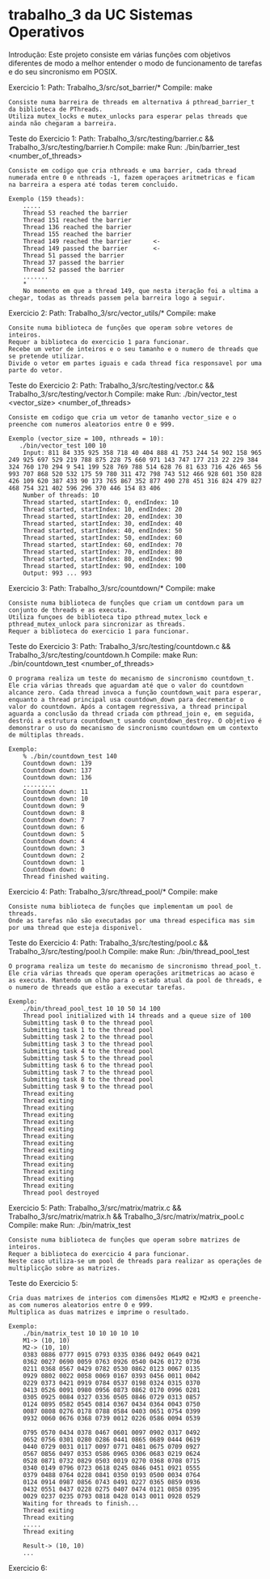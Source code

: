 # trabalho_3 da UC Sistemas Operativos

Introdução:
    Este projeto consiste em várias funções com objetivos diferentes de modo a melhor entender o modo de funcionamento de tarefas e do seu sincronismo em POSIX.

Exercicio 1:
    Path: Trabalho_3/src/sot_barrier/*
    Compile: make

    Consiste numa barreira de threads em alternativa á pthread_barrier_t da biblioteca de PThreads.
    Utiliza mutex_locks e mutex_unlocks para esperar pelas threads que ainda não chegaram a barreira.

Teste do Exercicio 1:
    Path: Trabalho_3/src/testing/barrier.c && Trabalho_3/src/testing/barrier.h
    Compile: make
    Run: ./bin/barrier_test <number_of_threads>

    Consiste em codigo que cria nthreads e uma barrier, cada thread numerada entre 0 e nthreads -1, fazem operaçoes aritmetricas e ficam na barreira a espera até todas terem concluido.

    Exemplo (159 theads):
        .....
        Thread 53 reached the barrier
        Thread 151 reached the barrier
        Thread 136 reached the barrier
        Thread 155 reached the barrier
        Thread 149 reached the barrier      <-
        Thread 149 passed the barrier       <-
        Thread 51 passed the barrier
        Thread 37 passed the barrier
        Thread 52 passed the barrier
        .......
        *
        No momento em que a thread 149, que nesta iteração foi a ultima a chegar, todas as threads passem pela barreira logo a seguir.

Exercicio 2:
    Path: Trabalho_3/src/vector_utils/*
    Compile: make

    Consite numa biblioteca de funções que operam sobre vetores de inteiros.
    Requer a biblioteca do exercicio 1 para funcionar.
    Recebe um vetor de inteiros e o seu tamanho e o numero de threads que se pretende utilizar.
    Divide o vetor em partes iguais e cada thread fica responsavel por uma parte do vetor.




Teste do Exercicio 2:
    Path: Trabalho_3/src/testing/vector.c && Trabalho_3/src/testing/vector.h
    Compile: make
    Run: ./bin/vector_test <vector_size> <number_of_threads>

    Consiste em codigo que cria um vetor de tamanho vector_size e o preenche com numeros aleatorios entre 0 e 999.

    Exemplo (vector_size = 100, nthreads = 10):
       ./bin/vector_test 100 10
        Input: 811 84 335 925 358 718 40 404 888 41 753 244 54 902 158 965 249 925 697 529 219 788 875 228 75 660 971 143 747 177 213 22 229 384 324 760 170 294 9 541 199 528 769 788 514 628 76 81 633 716 426 465 56 993 707 868 520 532 175 59 780 311 472 798 743 512 466 928 601 350 828 426 109 620 387 433 90 173 765 867 352 877 490 278 451 316 824 479 827 468 754 321 402 596 296 370 446 154 83 406 
        Number of threads: 10
        Thread started, startIndex: 0, endIndex: 10
        Thread started, startIndex: 10, endIndex: 20
        Thread started, startIndex: 20, endIndex: 30
        Thread started, startIndex: 30, endIndex: 40
        Thread started, startIndex: 40, endIndex: 50
        Thread started, startIndex: 50, endIndex: 60
        Thread started, startIndex: 60, endIndex: 70
        Thread started, startIndex: 70, endIndex: 80
        Thread started, startIndex: 80, endIndex: 90
        Thread started, startIndex: 90, endIndex: 100
        Output: 993 ... 993 

Exercicio 3:
    Path: Trabalho_3/src/countdown/*
    Compile: make

    Consiste numa biblioteca de funções que criam um contdown para um conjunto de threads e as executa.
    Utiliza funçoes de biblioteca tipo pthread_mutex_lock e pthread_mutex_unlock para sincronizar as threads.
    Requer a biblioteca do exercicio 1 para funcionar.

Teste do Exercicio 3:
    Path: Trabalho_3/src/testing/countdown.c && Trabalho_3/src/testing/countdown.h
    Compile: make
    Run: ./bin/countdown_test <number_of_threads>

    O programa realiza um teste do mecanismo de sincronismo countdown_t. Ele cria várias threads que aguardam até que o valor do countdown alcance zero. Cada thread invoca a função countdown_wait para esperar, enquanto a thread principal usa countdown_down para decrementar o valor do countdown. Após a contagem regressiva, a thread principal aguarda a conclusão da thread criada com pthread_join e, em seguida, destrói a estrutura countdown_t usando countdown_destroy. O objetivo é demonstrar o uso do mecanismo de sincronismo countdown em um contexto de múltiplas threads.

    Exemplo:
        % ./bin/countdown_test 140
        Countdown down: 139
        Countdown down: 137
        Countdown down: 136
        .........
        Countdown down: 11
        Countdown down: 10
        Countdown down: 9
        Countdown down: 8
        Countdown down: 7
        Countdown down: 6
        Countdown down: 5
        Countdown down: 4
        Countdown down: 3
        Countdown down: 2
        Countdown down: 1
        Countdown down: 0
        Thread finished waiting.

Exercicio 4:
    Path: Trabalho_3/src/thread_pool/*
    Compile: make

    Consiste numa biblioteca de funções que implementam um pool de threads.
    Onde as tarefas não são executadas por uma thread especifica mas sim por uma thread que esteja disponivel.

Teste do Exercicio 4:
    Path: Trabalho_3/src/testing/pool.c && Trabalho_3/src/testing/pool.h
    Compile: make
    Run: ./bin/thread_pool_test <iterations> <min> <max> <nthreads> <queueDim>

    O programa realiza um teste do mecanismo de sincronismo thread_pool_t. Ele cria várias threads que operam operações aritmetricas ao acaso e as executa. Mantendo um olho para o estado atual da pool de threads, e o numero de threads que estão a executar tarefas.

    Exemplo:
        ./bin/thread_pool_test 10 10 50 14 100 
        Thread pool initialized with 14 threads and a queue size of 100
        Submitting task 0 to the thread pool
        Submitting task 1 to the thread pool
        Submitting task 2 to the thread pool
        Submitting task 3 to the thread pool
        Submitting task 4 to the thread pool
        Submitting task 5 to the thread pool
        Submitting task 6 to the thread pool
        Submitting task 7 to the thread pool
        Submitting task 8 to the thread pool
        Submitting task 9 to the thread pool
        Thread exiting
        Thread exiting
        Thread exiting
        Thread exiting
        Thread exiting
        Thread exiting
        Thread exiting
        Thread exiting
        Thread exiting
        Thread exiting
        Thread exiting
        Thread exiting
        Thread exiting
        Thread exiting
        Thread pool destroyed

Exercicio 5:
    Path: Trabalho_3/src/matrix/matrix.c && Trabalho_3/src/matrix/matrix.h && Trabalho_3/src/matrix/matrix_pool.c
    Compile: make
    Run: ./bin/matrix_test <rows M1> <columns M1> <rows M2> <columns M2> <nThreads>

    Consiste numa biblioteca de funções que operam sobre matrizes de inteiros.
    Requer a biblioteca do exercicio 4 para funcionar.
    Neste caso utiliza-se um pool de threads para realizar as operações de multiplicção sobre as matrizes.

Teste do Exercicio 5:

    Cria duas matrixes de interios com dimensões M1xM2 e M2xM3 e preenche-as com numeros aleatorios entre 0 e 999.
    Multiplica as duas matrizes e imprime o resultado.

    Exemplo:
        ./bin/matrix_test 10 10 10 10 10
        M1-> (10, 10)
        M2-> (10, 10)
        0383 0886 0777 0915 0793 0335 0386 0492 0649 0421 
        0362 0027 0690 0059 0763 0926 0540 0426 0172 0736 
        0211 0368 0567 0429 0782 0530 0862 0123 0067 0135 
        0929 0802 0022 0058 0069 0167 0393 0456 0011 0042 
        0229 0373 0421 0919 0784 0537 0198 0324 0315 0370 
        0413 0526 0091 0980 0956 0873 0862 0170 0996 0281 
        0305 0925 0084 0327 0336 0505 0846 0729 0313 0857 
        0124 0895 0582 0545 0814 0367 0434 0364 0043 0750 
        0087 0808 0276 0178 0788 0584 0403 0651 0754 0399 
        0932 0060 0676 0368 0739 0012 0226 0586 0094 0539 

        0795 0570 0434 0378 0467 0601 0097 0902 0317 0492 
        0652 0756 0301 0280 0286 0441 0865 0689 0444 0619 
        0440 0729 0031 0117 0097 0771 0481 0675 0709 0927 
        0567 0856 0497 0353 0586 0965 0306 0683 0219 0624 
        0528 0871 0732 0829 0503 0019 0270 0368 0708 0715 
        0340 0149 0796 0723 0618 0245 0846 0451 0921 0555 
        0379 0488 0764 0228 0841 0350 0193 0500 0034 0764 
        0124 0914 0987 0856 0743 0491 0227 0365 0859 0936 
        0432 0551 0437 0228 0275 0407 0474 0121 0858 0395 
        0029 0237 0235 0793 0818 0428 0143 0011 0928 0529 
        Waiting for threads to finish...
        Thread exiting
        Thread exiting
        .....
        Thread exiting

        Result-> (10, 10)
        ...


Exercicio 6:
